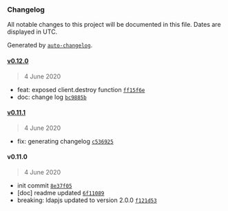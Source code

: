 ### Changelog

All notable changes to this project will be documented in this file. Dates are displayed in UTC.

Generated by [`auto-changelog`](https://github.com/CookPete/auto-changelog).

#### [v0.12.0](https://github.com/saostad/ldap-ts-client/compare/v0.11.1...v0.12.0)

> 4 June 2020

- feat: exposed client.destroy function [`ff15f6e`](https://github.com/saostad/ldap-ts-client/commit/ff15f6ed915f79c2f6dfb3865585ab81fcf06ef6)
- doc: change log [`bc9885b`](https://github.com/saostad/ldap-ts-client/commit/bc9885b917c82580d98a6a5e788e73dbf07206c9)

#### [v0.11.1](https://github.com/saostad/ldap-ts-client/compare/v0.11.0...v0.11.1)

> 4 June 2020

- fix: generating changelog [`c536925`](https://github.com/saostad/ldap-ts-client/commit/c536925af3aa99d2f2a2532e1f6149889c0bbb96)

#### v0.11.0

> 4 June 2020

- init commit [`8e37f05`](https://github.com/saostad/ldap-ts-client/commit/8e37f0520e033548360d9ac3ceb195ea77ca2392)
- [doc] readme updated [`6f11089`](https://github.com/saostad/ldap-ts-client/commit/6f11089bec08adcc8376e1b04b83b7b050658559)
- breaking: ldapjs updated to version 2.0.0 [`f121d53`](https://github.com/saostad/ldap-ts-client/commit/f121d53c2f0bf92364eb9482d6f13e7ae67f2d6e)
